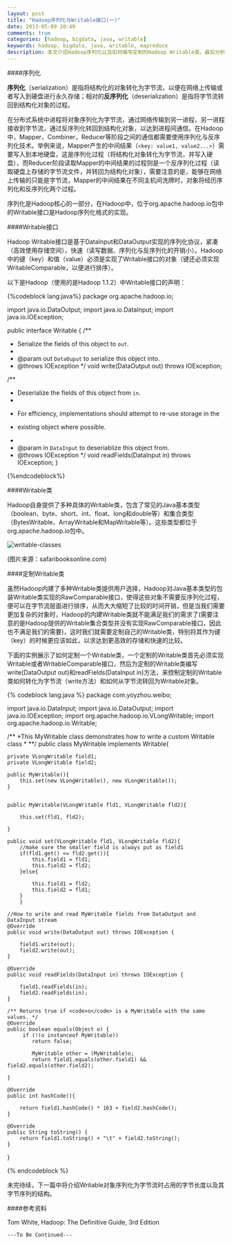 ```yaml
---
layout: post
title: "Hadoop序列化与Writable接口(一)"
date: 2013-05-09 20:49
comments: true
categories: [hadoop, bigdata, java, writable]
keywords: hadoop, bigdata, java, writable, mapreduce
description: 本文介绍Hadoop序列化以及如何编写定制的Hadoop Writable类，最后分析Hadoop中Writable实例占用的字节长度，以及Writable实例的字节序列的结构。
---
```


####序列化

**序列化**（serialization）是指将结构化的对象转化为字节流，以便在网络上传输或者写入到硬盘进行永久存储；相对的**反序列化**（deserialization）是指将字节流转回到结构化对象的过程。

在分布式系统中进程将对象序列化为字节流，通过网络传输到另一进程，另一进程接收到字节流，通过反序列化转回到结构化对象，以达到进程间通信。在Hadoop中，Mapper，Combiner，Reducer等阶段之间的通信都需要使用序列化与反序列化技术。举例来说，Mapper产生的中间结果（`<key: value1, value2...>`）需要写入到本地硬盘，这是序列化过程（将结构化对象转化为字节流，并写入硬盘），而Reducer阶段读取Mapper的中间结果的过程则是一个反序列化过程（读取硬盘上存储的字节流文件，并转回为结构化对象），需要注意的是，能够在网络上传输的只能是字节流，Mapper的中间结果在不同主机间洗牌时，对象将经历序列化和反序列化两个过程。

序列化是Hadoop核心的一部分，在Hadoop中，位于org.apache.hadoop.io包中的Writable接口是Hadoop序列化格式的实现。

####Writable接口

Hadoop Writable接口是基于DataInput和DataOutput实现的序列化协议，紧凑（高效使用存储空间），快速（读写数据、序列化与反序列化的开销小）。Hadoop中的键（key）和值（value）必须是实现了Writable接口的对象（键还必须实现WritableComparable，以便进行排序）。

以下是Hadoop（使用的是Hadoop 1.1.2）中Writable接口的声明：

{%codeblock lang:java%}
package org.apache.hadoop.io;

import java.io.DataOutput;
import java.io.DataInput;
import java.io.IOException;

public interface Writable {
  /** 
   * Serialize the fields of this object to <code>out</code>.
   * 
   * @param out <code>DataOuput</code> to serialize this object into.
   * @throws IOException
   */
  void write(DataOutput out) throws IOException;

  /** 
   * Deserialize the fields of this object from <code>in</code>.  
   * 
   * <p>For efficiency, implementations should attempt to re-use storage in the 
   * existing object where possible.</p>
   * 
   * @param in <code>DataInput</code> to deseriablize this object from.
   * @throws IOException
   */
  void readFields(DataInput in) throws IOException;
}

{%endcodeblock%}

####Writable类

Hadoop自身提供了多种具体的Writable类，包含了常见的Java基本类型（boolean、byte、short、int、float、long和double等）和集合类型（BytesWritable、ArrayWritable和MapWritable等）。这些类型都位于org.apache.hadoop.io包中。

![writable-classes](http://my.safaribooksonline.com/getfile?item=NDljc3NhNzlyOS9hNWRtNzY4dC8vcGlnMTUwczJlcnl0b3JldW9zcmNhb2VwZWNpaHRvL3R0c2xsbW1vcGkwbGdhZ2Uwbjh5aWwwbWUuMzNz)

(图片来源：safaribooksonline.com)

####定制Writable类

虽然Hadoop内建了多种Writable类提供用户选择，Hadoop对Java基本类型的包装Writable类实现的RawComparable接口，使得这些对象不需要反序列化过程，便可以在字节流层面进行排序，从而大大缩短了比较的时间开销，但是当我们需要更加复杂的对象时，Hadoop的内建Writable类就不能满足我们的需求了(需要注意的是Hadoop提供的Writable集合类型并没有实现RawComparable接口，因此也不满足我们的需要)，这时我们就需要定制自己的Writable类，特别将其作为键（key）的时候更应该如此，以求达到更高效的存储和快速的比较。

下面的实例展示了如何定制一个Writable类，一个定制的Writable类首先必须实现Writable或者WritableComparable接口，然后为定制的Writable类编写write(DataOutput out)和readFields(DataInput in)方法，来控制定制的Writable类如何转化为字节流（write方法）和如何从字节流转回为Writable对象。

{% codeblock lang:java %}
package com.yoyzhou.weibo;

import java.io.DataInput;
import java.io.DataOutput;
import java.io.IOException;
import org.apache.hadoop.io.VLongWritable;
import org.apache.hadoop.io.Writable;

/**
 *This MyWritable class demonstrates how to write a custom Writable class 
 *
 **/
public class MyWritable implements Writable{
		
		
	private VLongWritable field1;
	private VLongWritable field2;
		
	public MyWritable(){
		this.set(new VLongWritable(), new VLongWritable());
	}
		
		
	public MyWritable(VLongWritable fld1, VLongWritable fld2){
			
		this.set(fld1, fld2);
			
	}
		
	public void set(VLongWritable fld1, VLongWritable fld2){
		//make sure the smaller field is always put as field1
		if(fld1.get() <= fld2.get()){
			this.field1 = fld1;
			this.field2 = fld2;
		}else{
				
			this.field1 = fld2;
			this.field2 = fld1;
		}
		}
				
	//How to write and read MyWritable fields from DataOutput and DataInput stream
	@Override
	public void write(DataOutput out) throws IOException {
			
		field1.write(out);
		field2.write(out);
	}

	@Override
	public void readFields(DataInput in) throws IOException {
			
		field1.readFields(in);
		field2.readFields(in);
	}

	/** Returns true if <code>o</code> is a MyWritable with the same values. */
	@Override
	public boolean equals(Object o) {
		 if (!(o instanceof MyWritable))
		    return false;
		    
		    MyWritable other = (MyWritable)o;
		    return field1.equals(other.field1) && field2.equals(other.field2);
		    
	}
		
	@Override
	public int hashCode(){
			
		return field1.hashCode() * 163 + field2.hashCode();
	}
		
	@Override
	public String toString() {
		return field1.toString() + "\t" + field2.toString();
	}
		
}

{% endcodeblock %}


未完待续，下一篇中将介绍Writable对象序列化为字节流时占用的字节长度以及其字节序列的结构。


####参考资料

Tom White, Hadoop: The Definitive Guide, 3rd Edition 

`---To Be Continued---`








